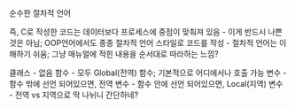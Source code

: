 순수한 절차적 언어

즉, C로 작성한 코드는 데이터보다 프로세스에 중점이 맞춰져 있음
    - 이게 반드시 나쁜것은 아님; OOP언어에서도 종종 절차적 언어 스타일로 코드를 작성
    - 절차적 언어는 이해하기 쉬움; 그냥 매뉴얼에 적힌 내용을 순서대로 따라하는 느낌?

클래스
    - 없음
함수
    - 모두 Global(전역) 함수; 기본적으로 어디에서나 호출 가능
변수
    - 함수 밖에 선언 되어있으면, 전역 변수
    - 함수 안에 선언 되어있으면, Local(지역) 변수
        - 전역 vs 지역으로 딱 나뉘니 간단하네?